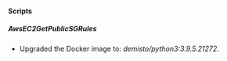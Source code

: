 
#### Scripts
##### AwsEC2GetPublicSGRules
- Upgraded the Docker image to: *demisto/python3:3.9.5.21272*.